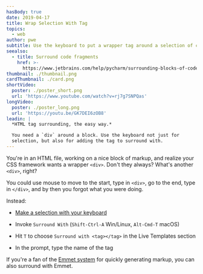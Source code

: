 ```yaml
---
hasBody: true
date: 2019-04-17
title: Wrap Selection With Tag
topics:
  - web
author: pwe
subtitle: Use the keyboard to put a wrapper tag around a selection of code.
seealso:
  - title: Surround code fragments
    href: >-
      https://www.jetbrains.com/help/pycharm/surrounding-blocks-of-code-with-language-constructs.html#Surrounding_Blocks_of_Code_with_Language_Constructs.xml
thumbnail: ./thumbnail.png
cardThumbnail: ./card.png
shortVideo:
  poster: ./poster_short.png
  url: 'https://www.youtube.com/watch?v=rj7g7SNPQas'
longVideo:
  poster: ./poster_long.png
  url: 'https://youtu.be/GK7DEI6zOB8'
leadin: |
  *HTML tag surrounding, the easy way.*    

  You need a `div` around a block. Use the keyboard not just for 
  selection, but also for adding the tag to surround with.
---
```


You're in an HTML file, working on a nice block of markup, and realize your 
CSS framework wants a wrapper `<div>`. Don't they always? What's another 
`<div>`, right?

You could use mouse to move to the start, type in `<div>`, go to the end, 
type in `</div>`, and by then you forgot what you were doing.

Instead:

- [Make a selection with your keyboard](../make-extend-selection/) 

- Invoke `Surround With` (`Shift-Ctrl-A` Win/Linux, `Alt-Cmd-T` macOS)

- Hit `T` to choose `Surround with <tag></tag>` in the Live Templates section

- In the prompt, type the name of the tag

If you're a fan of the [Emmet system](../../technologies/emmet) for quickly 
generating markup, you can also surround with Emmet.
